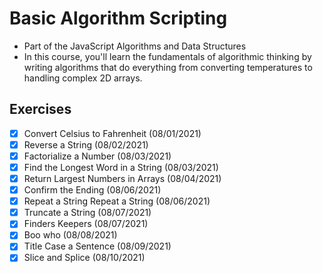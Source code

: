 # Basic Algorithm Scripting
- Part of the JavaScript Algorithms and Data Structures
- In this course, you'll learn the fundamentals of algorithmic thinking by writing algorithms that do everything from converting temperatures to handling complex 2D arrays.

## Exercises
- [x] Convert Celsius to Fahrenheit (08/01/2021)
- [x] Reverse a String (08/02/2021)
- [x] Factorialize a Number (08/03/2021)
- [x] Find the Longest Word in a String (08/03/2021)
- [x] Return Largest Numbers in Arrays (08/04/2021)
- [x] Confirm the Ending (08/06/2021)
- [x] Repeat a String Repeat a String (08/06/2021)
- [x] Truncate a String (08/07/2021)
- [x] Finders Keepers (08/07/2021)
- [x] Boo who (08/08/2021)
- [x] Title Case a Sentence (08/09/2021)
- [x] Slice and Splice (08/10/2021)